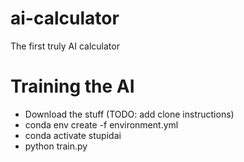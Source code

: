 # ai-calculator
The first truly AI calculator

# Training the AI

- Download the stuff (TODO: add clone instructions)
- conda env create -f environment.yml
- conda activate stupidai
- python train.py


